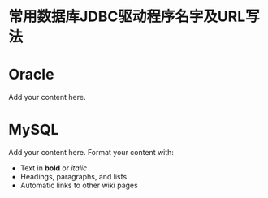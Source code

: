 # 常用数据库JDBC驱动程序名字及URL写法
# Oracle #

Add your content here.


# MySQL #

Add your content here.  Format your content with:
  * Text in **bold** or _italic_
  * Headings, paragraphs, and lists
  * Automatic links to other wiki pages